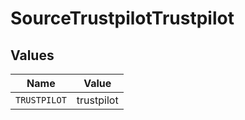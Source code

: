 # SourceTrustpilotTrustpilot


## Values

| Name         | Value        |
| ------------ | ------------ |
| `TRUSTPILOT` | trustpilot   |